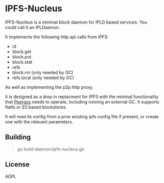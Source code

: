 # IPFS-Nucleus

IPFS-Nucleus is a minimal block daemon for IPLD based services. You could call it an IPLDaemon.

It implements the following http api calls from IPFS:
* id
* block.get
* block.put
* block.stat
* refs
* block.rm (only needed by GC)
* refs.local (only needed by GC)

As well as implementing the p2p http proxy.

It is designed as a drop in replacment for IPFS with the minimal functionality that [Peergos](https://github.com/peergos/peergos) needs to operate, including running an external GC. It supports flatfs or S3 based blockstores.

It will read its config from a prior existing ipfs config file if present, or create one with the relevant parameters.

## Building
> go build daemon/ipfs-nucleus.go

## License

AGPL